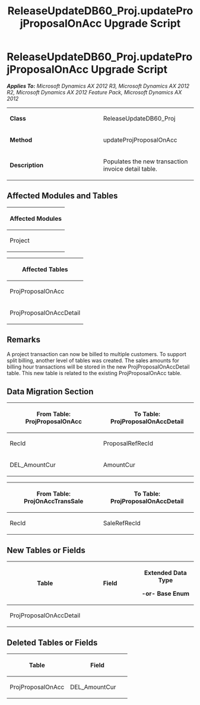 ﻿---
title: ReleaseUpdateDB60_Proj.updateProjProposalOnAcc Upgrade Script
TOCTitle: ReleaseUpdateDB60_Proj.updateProjProposalOnAcc Upgrade Script
ms:assetid: 05a69d6f-17e8-2e7c-2cf1-0dfcb81d296c
ms:mtpsurl: https://msdn.microsoft.com/en-us/library/JJ684723(v=AX.60)
ms:contentKeyID: 49706419
ms.date: 05/18/2015
mtps_version: v=AX.60
---

# ReleaseUpdateDB60\_Proj.updateProjProposalOnAcc Upgrade Script 


_**Applies To:** Microsoft Dynamics AX 2012 R3, Microsoft Dynamics AX 2012 R2, Microsoft Dynamics AX 2012 Feature Pack, Microsoft Dynamics AX 2012_

<table>
<colgroup>
<col style="width: 50%" />
<col style="width: 50%" />
</colgroup>
<tbody>
<tr class="odd">
<td><p><strong>Class</strong></p></td>
<td><p>ReleaseUpdateDB60_Proj</p></td>
</tr>
<tr class="even">
<td><p><strong>Method</strong></p></td>
<td><p>updateProjProposalOnAcc</p></td>
</tr>
<tr class="odd">
<td><p><strong>Description</strong></p></td>
<td><p>Populates the new transaction invoice detail table.</p></td>
</tr>
</tbody>
</table>


## Affected Modules and Tables

<table>
<colgroup>
<col style="width: 100%" />
</colgroup>
<thead>
<tr class="header">
<th><p>Affected Modules</p></th>
</tr>
</thead>
<tbody>
<tr class="odd">
<td><p>Project</p></td>
</tr>
</tbody>
</table>


<table>
<colgroup>
<col style="width: 100%" />
</colgroup>
<thead>
<tr class="header">
<th><p>Affected Tables</p></th>
</tr>
</thead>
<tbody>
<tr class="odd">
<td><p>ProjProposalOnAcc</p></td>
</tr>
<tr class="even">
<td><p>ProjProposalOnAccDetail</p></td>
</tr>
</tbody>
</table>


## Remarks

A project transaction can now be billed to multiple customers. To support split billing, another level of tables was created. The sales amounts for billing hour transactions will be stored in the new ProjProposalOnAccDetail table. This new table is related to the existing ProjProposalOnAcc table.

## Data Migration Section

<table>
<colgroup>
<col style="width: 50%" />
<col style="width: 50%" />
</colgroup>
<thead>
<tr class="header">
<th><p>From Table: ProjProposalOnAcc</p></th>
<th><p>To Table: ProjProposalOnAccDetail</p></th>
</tr>
</thead>
<tbody>
<tr class="odd">
<td><p>RecId</p></td>
<td><p>ProposalRefRecId</p></td>
</tr>
<tr class="even">
<td><p>DEL_AmountCur</p></td>
<td><p>AmountCur</p></td>
</tr>
</tbody>
</table>


<table>
<colgroup>
<col style="width: 50%" />
<col style="width: 50%" />
</colgroup>
<thead>
<tr class="header">
<th><p>From Table: ProjOnAccTransSale</p></th>
<th><p>To Table: ProjProposalOnAccDetail</p></th>
</tr>
</thead>
<tbody>
<tr class="odd">
<td><p>RecId</p></td>
<td><p>SaleRefRecId</p></td>
</tr>
</tbody>
</table>


## New Tables or Fields

<table>
<colgroup>
<col style="width: 33%" />
<col style="width: 33%" />
<col style="width: 33%" />
</colgroup>
<thead>
<tr class="header">
<th><p>Table</p></th>
<th><p>Field</p></th>
<th><p>Extended Data Type</p>
<p>-or- Base Enum</p></th>
</tr>
</thead>
<tbody>
<tr class="odd">
<td><p>ProjProposalOnAccDetail</p></td>
<td><p></p></td>
<td><p></p></td>
</tr>
</tbody>
</table>


## Deleted Tables or Fields

<table>
<colgroup>
<col style="width: 50%" />
<col style="width: 50%" />
</colgroup>
<thead>
<tr class="header">
<th><p>Table</p></th>
<th><p>Field</p></th>
</tr>
</thead>
<tbody>
<tr class="odd">
<td><p>ProjProposalOnAcc</p></td>
<td><p>DEL_AmountCur</p></td>
</tr>
</tbody>
</table>

  


